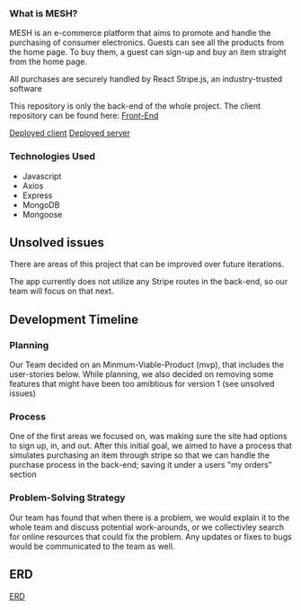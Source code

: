 ### What is MESH?
MESH is an e-commerce platform that aims to promote and handle the purchasing of consumer electronics.
Guests can see all the products from the home page.
To buy them, a guest can sign-up and buy an item straight from the home page.

All purchases are securely handled by React Stripe.js, an industry-trusted software

This repository is only the back-end of the whole project. The client repository
can be found here:
[Front-End](https://github.com/MESHisBest/mesh-ecommerce-client)

[Deployed client](https://meshisbest.github.io/mesh-ecommerce-client/)
[Deployed server](https://account.mongodb.com/account/login)


### Technologies Used
- Javascript
- Axios
- Express
- MongoDB
- Mongoose

## Unsolved issues
There are areas of this project that can be improved over future iterations.

The app currently does not utilize any Stripe routes in the back-end, so our team will focus on that next.

## Development Timeline
### Planning
Our Team decided on an Minmum-Viable-Product (mvp), that includes the user-stories below. While planning, we also decided on removing some features that might have been too amibtious for version 1 (see unsolved issues)

### Process
One of the first areas we focused on, was making sure the site had options to sign up, in, and out. After this initial goal, we aimed to have a process that simulates purchasing an item through stripe so that we can handle the purchase process in the back-end; saving it under a users "my orders" section

### Problem-Solving Strategy
Our team has found that when there is a problem, we would explain it to the whole team and discuss potential work-arounds, or we collectivley search for online resources that could fix the problem. Any updates or fixes to bugs would be communicated to the team as well.



## ERD

[ERD](https://media.git.generalassemb.ly/user/32476/files/4965e300-5fb7-11eb-846e-7e69f8045084)
